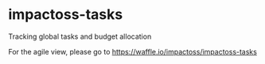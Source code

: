 # impactoss-tasks
Tracking global tasks and budget allocation

For the agile view, please go to https://waffle.io/impactoss/impactoss-tasks
